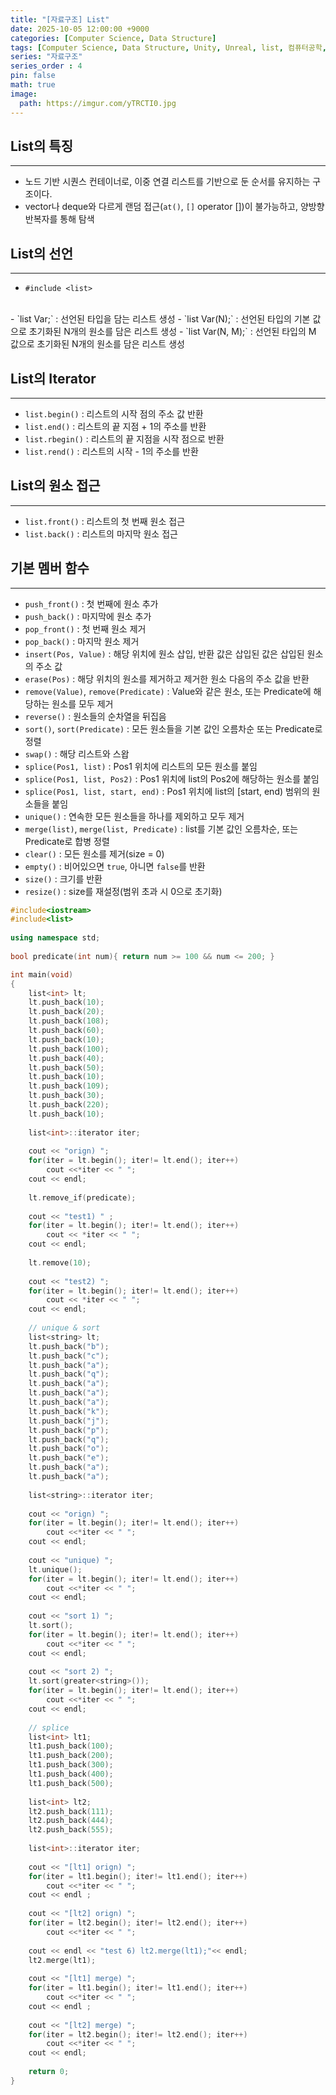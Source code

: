 ```yaml
---
title: "[자료구조] List"
date: 2025-10-05 12:00:00 +9000
categories: [Computer Science, Data Structure]
tags: [Computer Science, Data Structure, Unity, Unreal, list, 컴퓨터공학, 자료구조, 유니티, 언리얼, 리스트]
series: "자료구조"
series_order : 4
pin: false
math: true
image:
  path: https://imgur.com/yTRCTI0.jpg
---
```


## List의 특징

---

- 노드 기반 시퀀스 컨테이너로, 이중 연결 리스트를 기반으로 둔 순서를 유지하는 구조이다.
- vector나 deque와 다르게 랜덤 접근(`at()`, `[]` operator [])이 불가능하고, 양방향 반복자를 통해 탐색

## List의 선언

---

- `#include <list>`
<br>
- `list<Type> Var;` : 선언된 타입을 담는 리스트 생성
- `list<Type> Var(N);` : 선언된 타입의 기본 값으로 초기화된 N개의 원소를 담은 리스트 생성
- `list<Type> Var(N, M);` : 선언된 타입의 M 값으로 초기화된 N개의 원소를 담은 리스트 생성

## List의 Iterator

---

- `list.begin()` : 리스트의 시작 점의 주소 값 반환
- `list.end()` : 리스트의 끝 지점 + 1의 주소를 반환
- `list.rbegin()` : 리스트의 끝 지점을 시작 점으로 반환
- `list.rend()` : 리스트의 시작 - 1의 주소를 반환

## List의 원소 접근

---

- `list.front()` : 리스트의 첫 번째 원소 접근
- `list.back()` : 리스트의 마지막 원소 접근

## 기본 멤버 함수

---

- `push_front()` : 첫 번째에 원소 추가
- `push_back()` : 마지막에 원소 추가
- `pop_front()` : 첫 번째 원소 제거
- `pop_back()` : 마지막 원소 제거
- `insert(Pos, Value)` : 해당 위치에 원소 삽입, 반환 값은 삽입된 값은 삽입된 원소의 주소 값
- `erase(Pos)` : 해당 위치의 원소를 제거하고 제거한 원소 다음의 주소 값을 반환
- `remove(Value)`, `remove(Predicate)` : Value와 같은 원소, 또는 Predicate에 해당하는 원소를 모두 제거
- `reverse()` : 원소들의 순차열을 뒤집음
- `sort()`, `sort(Predicate)` : 모든 원소들을 기본 값인 오름차순 또는 Predicate로 정렬
- `swap()` : 해당 리스트와 스왑
- `splice(Pos1, list)` : Pos1 위치에 리스트의 모든 원소를 붙임
- `splice(Pos1, list, Pos2)` : Pos1 위치에 list의 Pos2에 해당하는 원소를 붙임
- `splice(Pos1, list, start, end)` : Pos1 위치에 list의 [start, end) 범위의 원소들을 붙임
- `unique()` : 연속한 모든 원소들을 하나를 제외하고 모두 제거
- `merge(list)`, `merge(list, Predicate)` : list를 기본 값인 오름차순, 또는 Predicate로 합병 정렬
- `clear()` : 모든 원소를 제거(size = 0)
- `empty()` : 비어있으면 `true`, 아니면 `false`를 반환
- `size()` : 크기를 반환
- `resize()` : size를 재설정(범위 초과 시 0으로 초기화)

```cpp
#include<iostream>
#include<list>
 
using namespace std;
 
bool predicate(int num){ return num >= 100 && num <= 200; }

int main(void)
{
    list<int> lt;
    lt.push_back(10);
    lt.push_back(20);
    lt.push_back(108);
    lt.push_back(60);
    lt.push_back(10);
    lt.push_back(100);
    lt.push_back(40);    
    lt.push_back(50);
    lt.push_back(10);
    lt.push_back(109);
    lt.push_back(30);    
    lt.push_back(220);
    lt.push_back(10);
        
    list<int>::iterator iter;
    
    cout << "orign) ";
    for(iter = lt.begin(); iter!= lt.end(); iter++)
        cout <<*iter << " ";
    cout << endl;
    
    lt.remove_if(predicate);
    
    cout << "test1) " ; 
    for(iter = lt.begin(); iter!= lt.end(); iter++)
        cout << *iter << " ";
    cout << endl;
    
    lt.remove(10);
    
    cout << "test2) ";
    for(iter = lt.begin(); iter!= lt.end(); iter++)
        cout << *iter << " ";
    cout << endl;
    
    // unique & sort
    list<string> lt;
    lt.push_back("b");
    lt.push_back("c");
    lt.push_back("a");
    lt.push_back("q");
    lt.push_back("a");
    lt.push_back("a");
    lt.push_back("a");
    lt.push_back("k");
    lt.push_back("j");
    lt.push_back("p");
    lt.push_back("q");
    lt.push_back("o");
    lt.push_back("e");
    lt.push_back("a");
    lt.push_back("a");
 
    list<string>::iterator iter;
    
    cout << "orign) ";
    for(iter = lt.begin(); iter!= lt.end(); iter++)
        cout <<*iter << " ";
    cout << endl;
 
    cout << "unique) ";
    lt.unique();
    for(iter = lt.begin(); iter!= lt.end(); iter++)
        cout <<*iter << " ";
    cout << endl;
 
    cout << "sort 1) ";
    lt.sort();
    for(iter = lt.begin(); iter!= lt.end(); iter++)
        cout <<*iter << " ";
    cout << endl;
 
    cout << "sort 2) ";
    lt.sort(greater<string>());
    for(iter = lt.begin(); iter!= lt.end(); iter++)
        cout <<*iter << " ";
    cout << endl;
    
    // splice
    list<int> lt1;
    lt1.push_back(100);
    lt1.push_back(200);
    lt1.push_back(300);
    lt1.push_back(400);
    lt1.push_back(500);
 
    list<int> lt2;
    lt2.push_back(111);
    lt2.push_back(444);
    lt2.push_back(555);
 
    list<int>::iterator iter;
    
    cout << "[lt1] orign) ";
    for(iter = lt1.begin(); iter!= lt1.end(); iter++)
        cout <<*iter << " ";
    cout << endl ;
 
    cout << "[lt2] orign) ";
    for(iter = lt2.begin(); iter!= lt2.end(); iter++)
        cout <<*iter << " ";
    
    cout << endl << "test 6) lt2.merge(lt1);"<< endl;
    lt2.merge(lt1);
    
    cout << "[lt1] merge) ";
    for(iter = lt1.begin(); iter!= lt1.end(); iter++)
        cout <<*iter << " ";
    cout << endl ;
 
    cout << "[lt2] merge) ";
    for(iter = lt2.begin(); iter!= lt2.end(); iter++)
        cout <<*iter << " ";
    cout << endl;
    
    return 0;    
}
```
